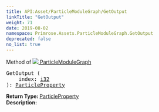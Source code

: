 ```yaml
---
title: API:Asset/ParticleModuleGraph/GetOutput
linkTitle: "GetOutput"
weight: 71
date: 2019-08-02
namespace: Primrose.Assets.ParticleModuleGraph.GetOutput
deprecated: false
no_list: true
---
```

Method of <a href="/docs/api-reference/Class/ParticleModuleGraph"><img src="/icons/silk/default.png"/>&nbsp;ParticleModuleGraph</a>
<pre class="method-declaration">
GetOutput (
    index: <a class="type" href="/docs/api-reference/System/Primitives#int32">i32</a>
): <a class="type" href="/docs/api-reference/Misc/ParticleProperty">ParticleProperty</a></pre>
<b>Return Type: </b>
<a class="type" href="/docs/api-reference/Misc/ParticleProperty">ParticleProperty</a>
<br/>
<b>Description: </b>